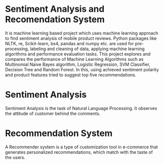 # Sentiment Analysis and Recomendation System
It is machine learning based project which uses machine learning approach to find sentiment analysis of mobile product reviews. Python packages like NLTK, re, Scikit-learn, bs4, pandas and numpy etc. are used for pre-processing, labeling and cleaning of data, applying machine learning algorithms and performance evaluation tasks.
This project explores and compares the performance of Machine Learning Algorithms such as Multinomial Naive Bayes algorithm, Logistic Regression, SVM Classifier, Decision Tree and Random Forest. In this, using achieved sentiment polarity and product features tried to suggest top five recommendations.

# Sentiment Analysis
Sentiment Analysis is the task of Natural Language Processing. It observes the attitude of customer behind the comments. 

# Recommendation System
A Recommender system is a type of customization tool in e-commerce that generates personalized recommendations, which match with the taste of the users.
